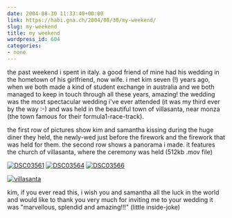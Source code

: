 ```yaml
---
date: 2004-08-30 11:33:40+00:00
link: https://habi.gna.ch/2004/08/30/my-weekend/
slug: my-weekend
title: my weekend
wordpress_id: 604
categories:
- none
---
```


the past weekend i spent in italy. a good friend of mine had his wedding in the hometown of his girlfriend, now wife. i met kim seven (!) years ago, when we both made a kind of student exchange in australia and we both managed to keep in touch through all these years, amazing!
the wedding was the most spectacular wedding i've ever attended (it was my third ever by the way :-) and was held in the beautiful town of villasanta, near monza (the town famous for their formula1-race-track).

the first row of pictures show kim and samantha kissing during the huge diner they held, the newly-wed just before the firework and the firework that was held for them. the second row shows a panorama i made. it features the church of villasanta, where the ceremony was held (512kb .mov file) 


[![DSC03561](https://habi.gna.ch/blog/images/DSC03561-tm.jpg)](https://habi.gna.ch/blog/images/DSC03561.JPG) [![DSC03564](https://habi.gna.ch/blog/images/DSC03564-tm.jpg)](https://habi.gna.ch/blog/images/DSC03564.JPG)  [![DSC03566](https://habi.gna.ch/blog/images/DSC03566-tm.jpg)](https://habi.gna.ch/blog/images/DSC03566.JPG)

[![villasanta](https://habi.gna.ch/blog/images/villasanta-tm.jpg)](https://habi.gna.ch/blog/images/villasanta.mov)

kim, if you ever read this, i wish you and samantha all the luck in the world and would like to thank you very much for inviting me to your wedding it was "marvellous, splendid and amazing!!!" (little inside-joke)
